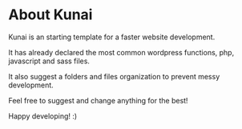 # About Kunai

Kunai is an starting template for a faster website development.

It has already declared the most common wordpress functions, php, javascript and sass files.

It also suggest a folders and files organization to prevent messy development.

Feel free to suggest and change anything for the best!

Happy developing! :)